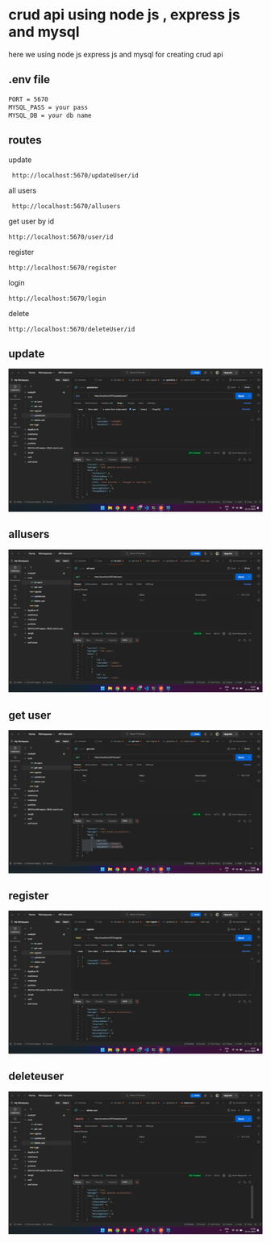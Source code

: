 # crud api using node js , express js and mysql

here we using node js express js and mysql for creating crud api

## .env file

```
PORT = 5670
MYSQL_PASS = your pass
MYSQL_DB = your db name
```

## routes

update

```
 http://localhost:5670/updateUser/id
```

all users

```
 http://localhost:5670/allusers
```

get user by id

```
http://localhost:5670/user/id
```

register

```
http://localhost:5670/register
```

login

```
http://localhost:5670/login
```

delete

```
http://localhost:5670/deleteUser/id
```

## update

![update](images/update.png)

## allusers

![all users](images/allusers.png)

## get user

![get single user](images/getUser.png)

## register

![register](/images/register.png)

## deleteuser

![delete one user](images/deleteuser.png)
